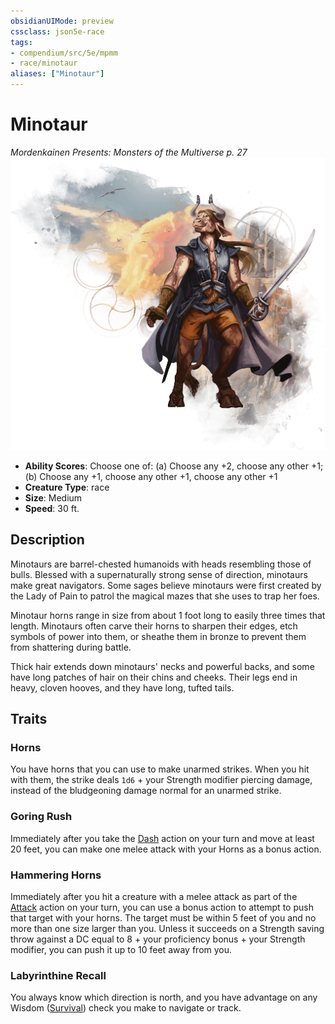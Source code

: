 ```yaml
---
obsidianUIMode: preview
cssclass: json5e-race
tags:
- compendium/src/5e/mpmm
- race/minotaur
aliases: ["Minotaur"]
---
```


# Minotaur
*Mordenkainen Presents: Monsters of the Multiverse p. 27*
![](../../../assets/img/minotaur.png)  

- **Ability Scores**: Choose one of: (a) Choose any +2, choose any other +1; (b) Choose any +1, choose any other +1, choose any other +1
- **Creature Type**: race
- **Size**: Medium
- **Speed**: 30 ft.


## Description

Minotaurs are barrel-chested humanoids with heads resembling those of bulls. Blessed with a supernaturally strong sense of direction, minotaurs make great navigators. Some sages believe minotaurs were first created by the Lady of Pain to patrol the magical mazes that she uses to trap her foes.

Minotaur horns range in size from about 1 foot long to easily three times that length. Minotaurs often carve their horns to sharpen their edges, etch symbols of power into them, or sheathe them in bronze to prevent them from shattering during battle.

Thick hair extends down minotaurs' necks and powerful backs, and some have long patches of hair on their chins and cheeks. Their legs end in heavy, cloven hooves, and they have long, tufted tails.


## Traits

### Horns

You have horns that you can use to make unarmed strikes. When you hit with them, the strike deals `1d6` + your Strength modifier piercing damage, instead of the bludgeoning damage normal for an unarmed strike.

### Goring Rush

Immediately after you take the [Dash](../../../Rules%20&%20Options/5e%20Rules/actions.md##Dash) action on your turn and move at least 20 feet, you can make one melee attack with your Horns as a bonus action.

### Hammering Horns

Immediately after you hit a creature with a melee attack as part of the [Attack](../../../Rules%20&%20Options/5e%20Rules/actions.md##Attack) action on your turn, you can use a bonus action to attempt to push that target with your horns. The target must be within 5 feet of you and no more than one size larger than you. Unless it succeeds on a Strength saving throw against a DC equal to 8 + your proficiency bonus + your Strength modifier, you can push it up to 10 feet away from you.

### Labyrinthine Recall

You always know which direction is north, and you have advantage on any Wisdom ([Survival](../../../Rules%20&%20Options/5e%20Rules/skills.md##Survival)) check you make to navigate or track.
